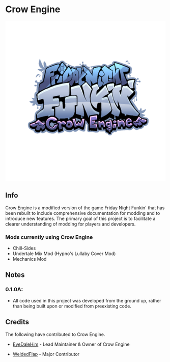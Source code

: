 Crow Engine
======

![Crow Engine](crow_engine_logo.png)

## Info

Crow Engine is a modified version of the game Friday Night Funkin' that has been rebuilt to include comprehensive documentation for modding and to introduce new features. The primary goal of this project is to facilitate a clearer understanding of modding for players and developers.

### Mods currently using Crow Engine

* Chill-Sides
* Undertale Mix Mod (Hypno's Lullaby Cover Mod)
* Mechanics Mod

## Notes

### 0.1.0A:
  * All code used in this project was developed from the ground up, rather than being built upon or modified from preexisting code.

## Credits

The following have contributed to Crow Engine.

* [EyeDaleHim](https://linktr.ee/eyedalehim) - Lead Maintainer & Owner of Crow Engine

* [WeldedFlap](https://weldedflap.carrd.co/) - Major Contributor
